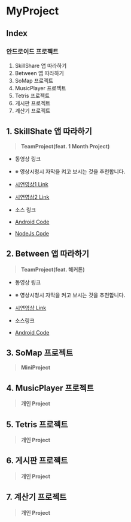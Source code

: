 # MyProject

## Index

### 안드로이드 프로젝트

1. SkillShare 앱 따라하기
2. Between 앱 따라하기
3. SoMap 프로젝트
4. MusicPlayer 프로젝트
5. Tetris 프로젝트
6. 게시판 프로젝트
7. 계산기 프로젝트

## 1. SkillShate 앱 따라하기

> __TeamProject(feat. 1 Month Project)__

- 동영상 링크
- ※ 영상시청시 자막을 켜고 보시는 것을 추천합니다.
- [시연영상1 Link](https://youtu.be/N2Rs-Njy0DI)
- [시연영상2 Link](https://youtu.be/bN9aYZA0NYs)

- 소스 링크
- [Android Code](https://github.com/youjisang/skill_share.git)
- [NodeJs Code](https://github.com/youjisang/skill-share-server.git)

## 2. Between 앱 따라하기

> __TeamProject(feat. 해커톤)__

- 동영상 링크
- ※ 영상시청시 자막을 켜고 보시는 것을 추천합니다.
- [시연영상 Link](https://youtu.be/k7C1DMJDYc0)

- 소스링크
- [Android Code](https://github.com/youjisang/Between.git)

## 3. SoMap 프로젝트

> __MiniProject__

## 4. MusicPlayer 프로젝트

> __개인 Project__

## 5. Tetris 프로젝트

> __개인 Project__

## 6. 게시판 프로젝트

> __개인 Project__

## 7. 계산기 프로젝트

> __개인 Project__